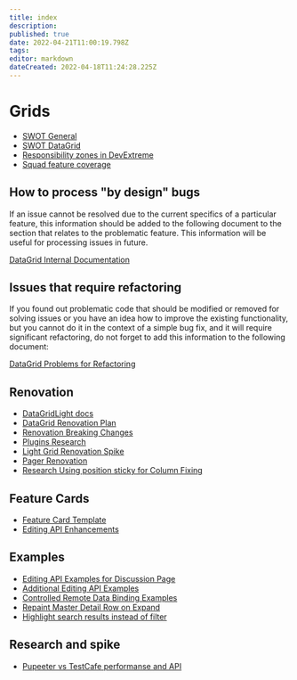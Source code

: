 ```yaml
---
title: index
description: 
published: true
date: 2022-04-21T11:00:19.798Z
tags: 
editor: markdown
dateCreated: 2022-04-18T11:24:28.225Z
---
```


# Grids

- [SWOT General](https://devexpress.sharepoint.com/:w:/s/devextreme/Ea3dsz9AxDZPgCTmkVWgYJ8BwRiyZzdxW4gLJm0UBOGwkg?e=epeSwk)
- [SWOT DataGrid](https://devexpress.sharepoint.com/:w:/s/devextreme/EfE26B8MbcdIn7IgL85DvTkBzBYZKBwdchL-4xR-aPZ6Lw?e=Gmvgqe)
- [Responsibility zones in DevExtreme](https://devexpress.sharepoint.com/:x:/r/sites/devextreme/_layouts/15/doc2.aspx?sourcedoc=%7B57E11FF3-C662-4338-940D-5F42A36E4C85%7D&file=Responsibility%20zones%20in%20DevExtreme.xlsx&action=default&mobileredirect=true&cid=1eedba98-4419-4fce-a5f3-09cdcda2407e)
- [Squad feature coverage](https://devexpress-my.sharepoint.com/:x:/r/personal/nikolai_mitrokhin_devexpress_com/_layouts/15/Doc.aspx?sourcedoc=%7B28BCA352-125F-4859-8C18-70F53539D28A%7D&file=Book.xlsx&action=editnew&mobileredirect=true&wdNewAndOpenCt=1606751564141&ct=1606751564141&wdPreviousSession=d5aac82d-e5fc-4d96-bd43-4726df8fc824&wdOrigin=OFFICECOM-WEB.START.NEW&cid=563249c7-ff48-4c68-bf9c-bbae75072355)

## How to process "by design" bugs

If an issue cannot be resolved due to the current specifics of a particular feature,
this information should be added to the following document to the section that relates to the problematic feature.
This information will be useful for processing issues in future.

[DataGrid Internal Documentation](/DevExtreme/components/DataGrid/known-issues.md)

## Issues that require refactoring

If you found out problematic code that should be modified or removed for solving issues or you have an idea how to improve the existing functionality, but you cannot do it in the context of a simple bug fix, and it will require significant refactoring, do not forget to add this information to the following document:

[DataGrid Problems for Refactoring](/DevExtreme/components/DataGrid/problems-for-refactoring.md)

## Renovation

- [DataGridLight docs](/DevExtreme/components/DataGrid-light/index.md)
- [DataGrid Renovation Plan](https://devexpress-my.sharepoint.com/:w:/p/konstantin_volnyagin/ERtVid-lvmFMlGLWori-x28BLcZLaxcbGY-FDkuU0j71VQ?e=kVFPrM)
- [Renovation Breaking Changes](https://devexpress-my.sharepoint.com/:w:/p/konstantin_volnyagin/ER0ODixOCZdEhqC1KReRyF4BluP6LcocA_-4IW_V1b6NDw?e=17Nf68)
- [Plugins Research](https://devexpress-my.sharepoint.com/:w:/p/konstantin_volnyagin/EWPzPVYU5ORMp_7H0-_2bQQBoaTgCxwssQgaf1s62Rz6yA?e=ec4sTO)
- [Light Grid Renovation Spike](https://trello.com/c/UqivX57Y/5271-light-grid-renovation-spike)
- [Pager Renovation](https://trello.com/c/vxK3zbYb/4997-pager-renovation)
- [Research Using position sticky for Column Fixing](https://trello.com/c/kCIy87pw/5180-research-using-display-sticky-for-column-fixing-and-column-headers)

## Feature Cards

- [Feature Card Template](https://devexpress.sharepoint.com/:w:/s/devextreme/ER_LyuFyQppBk0c5Wm7K4rkB-3lA4wjMYGYnwt5vvOfckA?e=X6jkuj)
- [Editing API Enhancements](https://devexpress-my.sharepoint.com/:w:/p/yaan_toming/Ed-Ld9WgxGlHua9UKzlI3JYB4vMHWDAHwXVFOzDMl7afOA?e=sEn0ug)

## Examples

- [Editing API Examples for Discussion Page](https://trello.com/c/9SeBwvgU/5316-create-examples-for-editing-api-discussion-page)
- [Additional Editing API Examples](https://trello.com/c/xficxTUb/5344-new-editing-api-examples)
- [Controlled Remote Data Binding Examples](https://trello.com/c/GL7DTJA2/5356-create-controlled-data-binding-examples)
- [Repaint Master Detail Row on Expand](https://codepen.io/konstantin-volnyagin/pen/gOMPvpq)
- [Highlight search results instead of filter](https://codepen.io/vconst/pen/rNLZWGY?editors=0010)

## Research and spike

- [Pupeeter vs TestCafe performanse and API](https://devexpress-my.sharepoint.com/:w:/p/mikhail_vitik/EbEoHUNpYwNGo9JeFWGSm28BX0i_xEOE5sFv9mQs1lTTCQ?e=pjSqnc)
